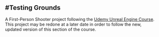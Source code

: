 #Testing Grounds
---
A First-Person Shooter project following the [Udemy Unreal Engine Course](https://www.udemy.com/unrealcourse). This project may be redone at a later date in order to follow the new, updated version of this section of the course.
